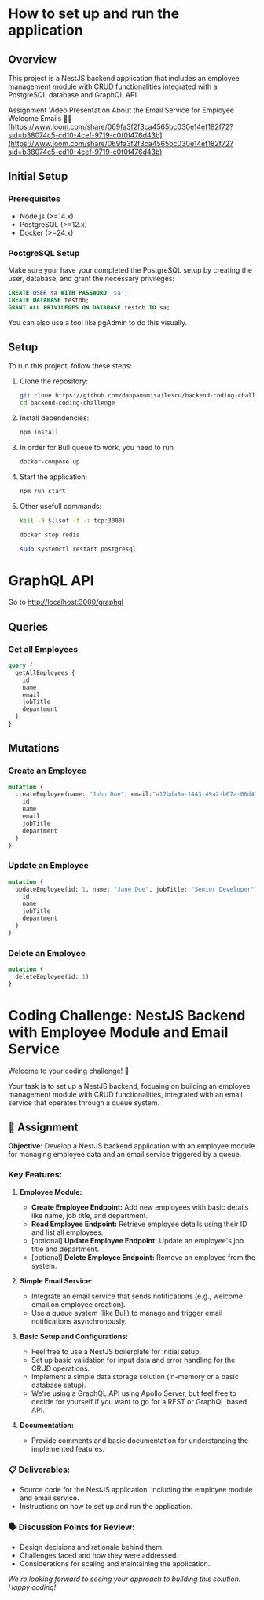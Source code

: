 # How to set up and run the application

## Overview

This project is a NestJS backend application that includes an employee management module with CRUD functionalities integrated with a PostgreSQL database and GraphQL API.

Assignment Video Presentation About the Email Service for Employee Welcome Emails 👩‍💻 
[https://www.loom.com/share/069fa3f2f3ca4565bc030e14ef182f72?sid=b38074c5-cd10-4cef-9719-c0f0f476d43b](https://www.loom.com/share/069fa3f2f3ca4565bc030e14ef182f72?sid=b38074c5-cd10-4cef-9719-c0f0f476d43b)

## Initial Setup

### Prerequisites

- Node.js (>=14.x)
- PostgreSQL (>=12.x)
- Docker (>=24.x)

### PostgreSQL Setup

Make sure your have your completed the PostgreSQL setup by creating the user, database, and grant the necessary privileges:

```sql
CREATE USER sa WITH PASSWORD 'sa';
CREATE DATABASE testdb;
GRANT ALL PRIVILEGES ON DATABASE testdb TO sa;
```

You can also use a tool like pgAdmin to do this visually. 

## Setup

To run this project, follow these steps:

1. Clone the repository:
    ```bash
    git clone https://github.com/danpanumisailescu/backend-coding-challenge
    cd backend-coding-challenge
    ```

2. Install dependencies:
    ```bash
    npm install
    ```

3. In order for Bull queue to work, you need to run 
    ```bash
    docker-compose up
    ```

4. Start the application:
    ```bash
    npm run start
    ```

5. Other usefull commands: 
    ```bash
    kill -9 $(lsof -t -i tcp:3000)

    docker stop redis 

    sudo systemctl restart postgresql
    ```


# GraphQL API

  Go to 
  [http://localhost:3000/graphql](http://localhost:3000/graphql)

## Queries

### Get all Employees
```graphql
query {
  getAllEmployees {
    id
    name
    email
    jobTitle
    department
  }
}

```

## Mutations

### Create an Employee

```graphql
mutation {
  createEmployee(name: "John Doe", email:"a17bda8a-1443-49a2-b67a-06d433866d63@mailslurp.net", jobTitle: "Developer", department: "Engineering") {
    id
    name
    email
    jobTitle
    department
  }
}
```

### Update an Employee

```graphql
mutation {
  updateEmployee(id: 1, name: "Jane Doe", jobTitle: "Senior Developer") {
    id
    name
    jobTitle
    department
  }
}
```

### Delete an Employee

```graphql
mutation {
  deleteEmployee(id: 1)
}
```






# Coding Challenge: NestJS Backend with Employee Module and Email Service

Welcome to your coding challenge! 👋

Your task is to set up a NestJS backend, focusing on building an employee management module with CRUD functionalities, integrated with an email service that operates through a queue system.

## 🎯 Assignment

**Objective:** Develop a NestJS backend application with an employee module for managing employee data and an email service triggered by a queue.

### Key Features:

1. **Employee Module:**

   - **Create Employee Endpoint:** Add new employees with basic details like name, job title, and department.
   - **Read Employee Endpoint:** Retrieve employee details using their ID and list all employees.
   - [optional] **Update Employee Endpoint:** Update an employee's job title and department.
   - [optional] **Delete Employee Endpoint:** Remove an employee from the system.

2. **Simple Email Service:**

   - Integrate an email service that sends notifications (e.g., welcome email on employee creation).
   - Use a queue system (like Bull) to manage and trigger email notifications asynchronously.

3. **Basic Setup and Configurations:**

   - Feel free to use a NestJS boilerplate for initial setup.
   - Set up basic validation for input data and error handling for the CRUD operations.
   - Implement a simple data storage solution (in-memory or a basic database setup).
   - We're using a GraphQL API using Apollo Server, but feel free to decide for yourself if you want to go for a REST or GraphQL based API.

4. **Documentation:**
   - Provide comments and basic documentation for understanding the implemented features.

### 📋 Deliverables:

- Source code for the NestJS application, including the employee module and email service.
- Instructions on how to set up and run the application.

### 🗣️ Discussion Points for Review:

- Design decisions and rationale behind them.
- Challenges faced and how they were addressed.
- Considerations for scaling and maintaining the application.

_*We're looking forward to seeing your approach to building this solution. Happy coding!*_
